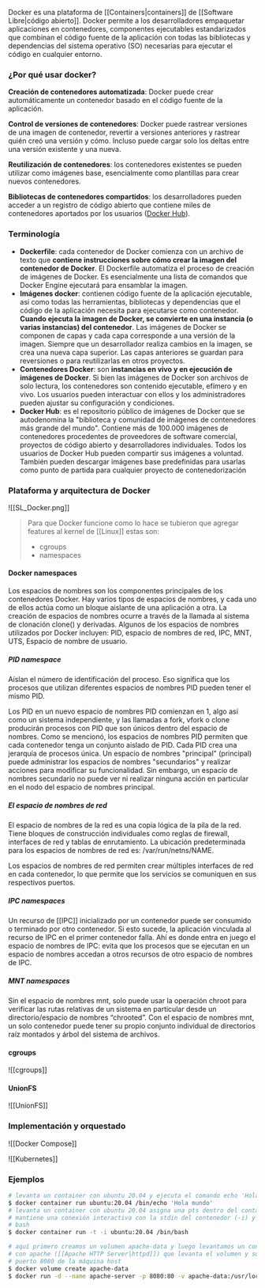 Docker es una plataforma de [[Containers|containers]] de [[Software Libre|código abierto]]. Docker permite a los desarrolladores empaquetar aplicaciones en contenedores, componentes ejecutables estandarizados que combinan el código fuente de la aplicación con todas las bibliotecas y dependencias del sistema operativo (SO) necesarias para ejecutar el código en cualquier entorno.

### ¿Por qué usar docker?
**Creación de contenedores automatizada**: Docker puede crear automáticamente un contenedor basado en el código fuente de la aplicación.

**Control de versiones de contenedores**: Docker puede rastrear versiones de una imagen de contenedor, revertir a versiones anteriores y rastrear quién creó una versión y cómo. Incluso puede cargar solo los deltas entre una versión existente y una nueva. 

**Reutilización de contenedores**: los contenedores existentes se pueden utilizar como imágenes base, esencialmente como plantillas para crear nuevos contenedores. 

**Bibliotecas de contenedores compartidos**: los desarrolladores pueden acceder a un registro de código abierto que contiene miles de contenedores aportados por los usuarios ([Docker Hub](https://hub.docker.com/)).

### Terminología
- **Dockerfile**: cada contenedor de Docker comienza con un archivo de texto que **contiene instrucciones sobre cómo crear la imagen del contenedor de Docker**. El Dockerfile automatiza el proceso de creación de imágenes de Docker. Es esencialmente una lista de comandos que Docker Engine ejecutará para ensamblar la imagen.
- **Imágenes docker**: contienen código fuente de la aplicación ejecutable, así como todas las herramientas, bibliotecas y dependencias que el código de la aplicación necesita para ejecutarse como contenedor. **Cuando ejecuta la imagen de Docker, se convierte en una instancia (o varias instancias) del contenedor**. Las imágenes de Docker se componen de capas y cada capa corresponde a una versión de la imagen. Siempre que un desarrollador realiza cambios en la imagen, se crea una nueva capa superior. Las capas anteriores se guardan para reversiones o para reutilizarlas en otros proyectos.
- **Contenedores Docker**: son **instancias en vivo y en ejecución de imágenes de Docker**. Si bien las imágenes de Docker son archivos de solo lectura, los contenedores son contenido ejecutable, efímero y en vivo. Los usuarios pueden interactuar con ellos y los administradores pueden ajustar su configuración y condiciones.
- **Docker Hub**: es el repositorio público de imágenes de Docker que se autodenomina la "biblioteca y comunidad de imágenes de contenedores más grande del mundo". Contiene más de 100.000 imágenes de contenedores procedentes de proveedores de software comercial, proyectos de código abierto y desarrolladores individuales. Todos los usuarios de Docker Hub pueden compartir sus imágenes a voluntad. También pueden descargar imágenes base predefinidas para usarlas como punto de partida para cualquier proyecto de contenedorización

### Plataforma y arquitectura de Docker
![[SL_Docker.png]]

> Para que Docker funcione como lo hace se tubieron que agregar features al kernel de [[Linux]] estas son:
> 	- cgroups
> 	- namespaces

#### Docker namespaces
Los espacios de nombres son los componentes principales de los contenedores Docker. Hay varios tipos de espacios de nombres, y cada uno de ellos actúa como un bloque aislante de una aplicación a otra. La creación de espacios de nombres ocurre a través de la llamada al sistema de clonación clone() y derivadas. Algunos de los espacios de nombres utilizados por Docker incluyen: PID, espacio de nombres de red, IPC, MNT, UTS, Espacio de nombre de usuario.

##### PID namespace
Aíslan el número de identificación del proceso. Eso significa que los procesos que utilizan diferentes espacios de nombres PID pueden tener el mismo PID.

Los PID en un nuevo espacio de nombres PID comienzan en 1, algo así como un sistema independiente, y las llamadas a fork, vfork o clone producirán procesos con PID que son únicos dentro del espacio de nombres. Como se mencionó, los espacios de nombres PID permiten que cada contenedor tenga un conjunto aislado de PID. Cada PID crea una jerarquía de procesos única. Un espacio de nombres "principal" (principal) puede administrar los espacios de nombres "secundarios" y realizar acciones para modificar su funcionalidad. Sin embargo, un espacio de nombres secundario no puede ver ni realizar ninguna acción en particular en el nodo del espacio de nombres principal.

##### El espacio de nombres de red
El espacio de nombres de la red es una copia lógica de la pila de la red. Tiene bloques de construcción individuales como reglas de firewall, interfaces de red y tablas de enrutamiento. La ubicación predeterminada para los espacios de nombres de red es: /var/run/netns/NAME.

Los espacios de nombres de red permiten crear múltiples interfaces de red en cada contenedor, lo que permite que los servicios se comuniquen en sus respectivos puertos.

##### IPC namespaces
Un recurso de [[IPC]] inicializado por un contenedor puede ser consumido o terminado por otro contenedor. Si esto sucede, la aplicación vinculada al recurso de IPC en el primer contenedor falla. Ahí es donde entra en juego el espacio de nombres de IPC: evita que los procesos que se ejecutan en un espacio de nombres accedan a otros recursos de otro espacio de nombres de IPC.

##### MNT namespaces
Sin el espacio de nombres mnt, solo puede usar la operación chroot para verificar las rutas relativas de un sistema en particular desde un directorio/espacio de nombres “chrooted”. Con el espacio de nombres mnt, un solo contenedor puede tener su propio conjunto individual de directorios raíz montados y árbol del sistema de archivos.

#### cgroups
![[cgroups]]

#### UnionFS
![[UnionFS]]

### Implementación y orquestado
![[Docker Compose]]


![[Kubernetes]]

### Ejemplos
```sh
# levanta un container con ubuntu 20.04 y ejecuta el comando echo 'Hola mundo'
$ docker container run ubuntu:20.04 /bin/echo 'Hola mundo'
# levanta un container con ubuntu 20.04 asigna una pts dentro del container (-t), 
# mantiene una conexión interactiva con la stdin del contenedor (-i) y ejecuta el
# bash
$ docker container run -t -i ubuntu:20.04 /bin/bash
```

```sh
# aquí primero creamos un volumen apache-data y luego levantamos un container
# con apache ([[Apache HTTP Server|httpd]]) que levanta el volumen y su puerto 80 es forwardeado al
# puerto 8080 de la máquina host
$ docker volume create apache-data
$ docker run -d --name apache-server -p 8080:80 -v apache-data:/usr/local/apache2/htdocs httpd
```
